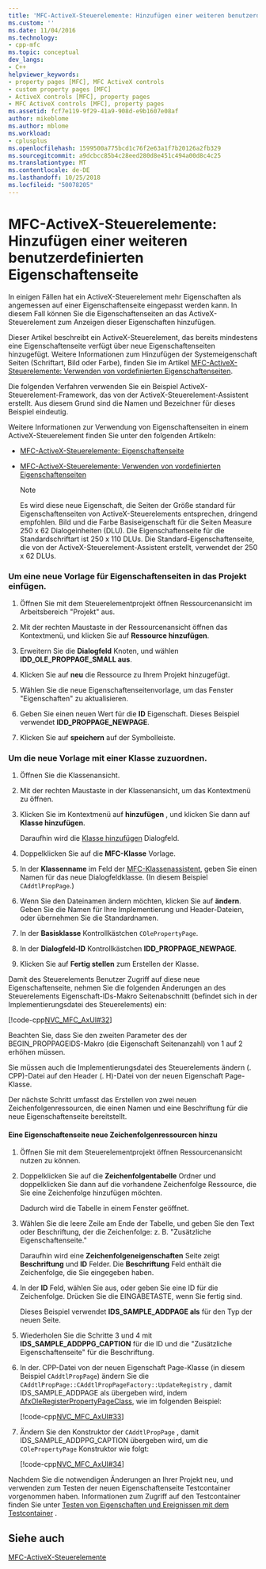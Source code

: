 ```yaml
---
title: 'MFC-ActiveX-Steuerelemente: Hinzufügen einer weiteren benutzerdefinierten Eigenschaftenseite | Microsoft-Dokumentation'
ms.custom: ''
ms.date: 11/04/2016
ms.technology:
- cpp-mfc
ms.topic: conceptual
dev_langs:
- C++
helpviewer_keywords:
- property pages [MFC], MFC ActiveX controls
- custom property pages [MFC]
- ActiveX controls [MFC], property pages
- MFC ActiveX controls [MFC], property pages
ms.assetid: fcf7e119-9f29-41a9-908d-e9b1607e08af
author: mikeblome
ms.author: mblome
ms.workload:
- cplusplus
ms.openlocfilehash: 1599500a775bcd1c76f2e63a1f7b20126a2fb329
ms.sourcegitcommit: a9dcbcc85b4c28eed280d8e451c494a00d8c4c25
ms.translationtype: MT
ms.contentlocale: de-DE
ms.lasthandoff: 10/25/2018
ms.locfileid: "50078205"
---
```

# <a name="mfc-activex-controls-adding-another-custom-property-page"></a>MFC-ActiveX-Steuerelemente: Hinzufügen einer weiteren benutzerdefinierten Eigenschaftenseite

In einigen Fällen hat ein ActiveX-Steuerelement mehr Eigenschaften als angemessen auf einer Eigenschaftenseite eingepasst werden kann. In diesem Fall können Sie die Eigenschaftenseiten an das ActiveX-Steuerelement zum Anzeigen dieser Eigenschaften hinzufügen.

Dieser Artikel beschreibt ein ActiveX-Steuerelement, das bereits mindestens eine Eigenschaftenseite verfügt über neue Eigenschaftenseiten hinzugefügt. Weitere Informationen zum Hinzufügen der Systemeigenschaft Seiten (Schriftart, Bild oder Farbe), finden Sie im Artikel [MFC-ActiveX-Steuerelemente: Verwenden von vordefinierten Eigenschaftenseiten](../mfc/mfc-activex-controls-using-stock-property-pages.md).

Die folgenden Verfahren verwenden Sie ein Beispiel ActiveX-Steuerelement-Framework, das von der ActiveX-Steuerelement-Assistent erstellt. Aus diesem Grund sind die Namen und Bezeichner für dieses Beispiel eindeutig.

Weitere Informationen zur Verwendung von Eigenschaftenseiten in einem ActiveX-Steuerelement finden Sie unter den folgenden Artikeln:

- [MFC-ActiveX-Steuerelemente: Eigenschaftenseite](../mfc/mfc-activex-controls-property-pages.md)

- [MFC-ActiveX-Steuerelemente: Verwenden von vordefinierten Eigenschaftenseiten](../mfc/mfc-activex-controls-using-stock-property-pages.md)

    > [!NOTE]
    >  Es wird diese neue Eigenschaft, die Seiten der Größe standard für Eigenschaftenseiten von ActiveX-Steuerelements entsprechen, dringend empfohlen. Bild und die Farbe Basiseigenschaft für die Seiten Measure 250 x 62 Dialogeinheiten (DLU). Die Eigenschaftenseite für die Standardschriftart ist 250 x 110 DLUs. Die Standard-Eigenschaftenseite, die von der ActiveX-Steuerelement-Assistent erstellt, verwendet der 250 x 62 DLUs.

### <a name="to-insert-a-new-property-page-template-into-your-project"></a>Um eine neue Vorlage für Eigenschaftenseiten in das Projekt einfügen.

1. Öffnen Sie mit dem Steuerelementprojekt öffnen Ressourcenansicht im Arbeitsbereich "Projekt" aus.

1. Mit der rechten Maustaste in der Ressourcenansicht öffnen das Kontextmenü, und klicken Sie auf **Ressource hinzufügen**.

1. Erweitern Sie die **Dialogfeld** Knoten, und wählen **IDD_OLE_PROPPAGE_SMALL aus**.

1. Klicken Sie auf **neu** die Ressource zu Ihrem Projekt hinzugefügt.

1. Wählen Sie die neue Eigenschaftenseitenvorlage, um das Fenster "Eigenschaften" zu aktualisieren.

1. Geben Sie einen neuen Wert für die **ID** Eigenschaft. Dieses Beispiel verwendet **IDD_PROPPAGE_NEWPAGE**.

1. Klicken Sie auf **speichern** auf der Symbolleiste.

### <a name="to-associate-the-new-template-with-a-class"></a>Um die neue Vorlage mit einer Klasse zuzuordnen.

1. Öffnen Sie die Klassenansicht.

1. Mit der rechten Maustaste in der Klassenansicht, um das Kontextmenü zu öffnen.

1. Klicken Sie im Kontextmenü auf **hinzufügen** , und klicken Sie dann auf **Klasse hinzufügen**.

   Daraufhin wird die [Klasse hinzufügen](../ide/add-class-dialog-box.md) Dialogfeld.

1. Doppelklicken Sie auf die **MFC-Klasse** Vorlage.

1. In der **Klassenname** im Feld der [MFC-Klassenassistent](../mfc/reference/mfc-add-class-wizard.md), geben Sie einen Namen für das neue Dialogfeldklasse. (In diesem Beispiel `CAddtlPropPage`.)

1. Wenn Sie den Dateinamen ändern möchten, klicken Sie auf **ändern**. Geben Sie die Namen für Ihre Implementierung und Header-Dateien, oder übernehmen Sie die Standardnamen.

1. In der **Basisklasse** Kontrollkästchen `COlePropertyPage`.

1. In der **Dialogfeld-ID** Kontrollkästchen **IDD_PROPPAGE_NEWPAGE**.

9. Klicken Sie auf **Fertig stellen** zum Erstellen der Klasse.

Damit des Steuerelements Benutzer Zugriff auf diese neue Eigenschaftenseite, nehmen Sie die folgenden Änderungen an des Steuerelements Eigenschaft-IDs-Makro Seitenabschnitt (befindet sich in der Implementierungsdatei des Steuerelements) ein:

[!code-cpp[NVC_MFC_AxUI#32](../mfc/codesnippet/cpp/mfc-activex-controls-adding-another-custom-property-page_1.cpp)]

Beachten Sie, dass Sie den zweiten Parameter des der BEGIN_PROPPAGEIDS-Makro (die Eigenschaft Seitenanzahl) von 1 auf 2 erhöhen müssen.

Sie müssen auch die Implementierungsdatei des Steuerelements ändern (. CPP)-Datei auf den Header (. H)-Datei von der neuen Eigenschaft Page-Klasse.

Der nächste Schritt umfasst das Erstellen von zwei neuen Zeichenfolgenressourcen, die einen Namen und eine Beschriftung für die neue Eigenschaftenseite bereitstellt.

#### <a name="to-add-new-string-resources-to-a-property-page"></a>Eine Eigenschaftenseite neue Zeichenfolgenressourcen hinzu

1. Öffnen Sie mit dem Steuerelementprojekt öffnen Ressourcenansicht nutzen zu können.

1. Doppelklicken Sie auf die **Zeichenfolgentabelle** Ordner und doppelklicken Sie dann auf die vorhandene Zeichenfolge Ressource, die Sie eine Zeichenfolge hinzufügen möchten.

   Dadurch wird die Tabelle in einem Fenster geöffnet.

1. Wählen Sie die leere Zeile am Ende der Tabelle, und geben Sie den Text oder Beschriftung, der die Zeichenfolge: z. B. "Zusätzliche Eigenschaftenseite."

   Daraufhin wird eine **Zeichenfolgeneigenschaften** Seite zeigt **Beschriftung** und **ID** Felder. Die **Beschriftung** Feld enthält die Zeichenfolge, die Sie eingegeben haben.

1. In der **ID** Feld, wählen Sie aus, oder geben Sie eine ID für die Zeichenfolge. Drücken Sie die EINGABETASTE, wenn Sie fertig sind.

   Dieses Beispiel verwendet **IDS_SAMPLE_ADDPAGE als** für den Typ der neuen Seite.

1. Wiederholen Sie die Schritte 3 und 4 mit **IDS_SAMPLE_ADDPPG_CAPTION** für die ID und die "Zusätzliche Eigenschaftenseite" für die Beschriftung.

1. In der. CPP-Datei von der neuen Eigenschaft Page-Klasse (in diesem Beispiel `CAddtlPropPage`) ändern Sie die `CAddtlPropPage::CAddtlPropPageFactory::UpdateRegistry` , damit IDS_SAMPLE_ADDPAGE als übergeben wird, indem [AfxOleRegisterPropertyPageClass](../mfc/reference/registering-ole-controls.md#afxoleregisterpropertypageclass), wie im folgenden Beispiel:

   [!code-cpp[NVC_MFC_AxUI#33](../mfc/codesnippet/cpp/mfc-activex-controls-adding-another-custom-property-page_2.cpp)]

1. Ändern Sie den Konstruktor der `CAddtlPropPage` , damit IDS_SAMPLE_ADDPPG_CAPTION übergeben wird, um die `COlePropertyPage` Konstruktor wie folgt:

   [!code-cpp[NVC_MFC_AxUI#34](../mfc/codesnippet/cpp/mfc-activex-controls-adding-another-custom-property-page_3.cpp)]

Nachdem Sie die notwendigen Änderungen an Ihrer Projekt neu, und verwenden zum Testen der neuen Eigenschaftenseite Testcontainer vorgenommen haben. Informationen zum Zugriff auf den Testcontainer finden Sie unter [Testen von Eigenschaften und Ereignissen mit dem Testcontainer](../mfc/testing-properties-and-events-with-test-container.md) .

## <a name="see-also"></a>Siehe auch

[MFC-ActiveX-Steuerelemente](../mfc/mfc-activex-controls.md)

